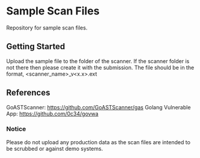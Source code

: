 # Sample Scan Files

Repository for sample scan files.

## Getting Started

Upload the sample file to the folder of the scanner. If the scanner folder is not there then please create it with the submission. The file should be in the format, <scanner_name>\_v<x.x>.ext

## References
GoASTScanner: https://github.com/GoASTScanner/gas
Golang Vulnerable App: https://github.com/0c34/govwa

### Notice

Please do not upload any production data as the scan files are intended to be scrubbed or against demo systems.
